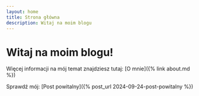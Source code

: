 ```yaml
---
layout: home
title: Strona główna
description: Witaj na moim blogu
---
```


# Witaj na moim blogu!

Więcej informacji na mój temat znajdziesz tutaj:
[O mnie]({% link about.md %})

Sprawdź mój:
[Post powitalny]({% post_url 2024-09-24-post-powitalny %})